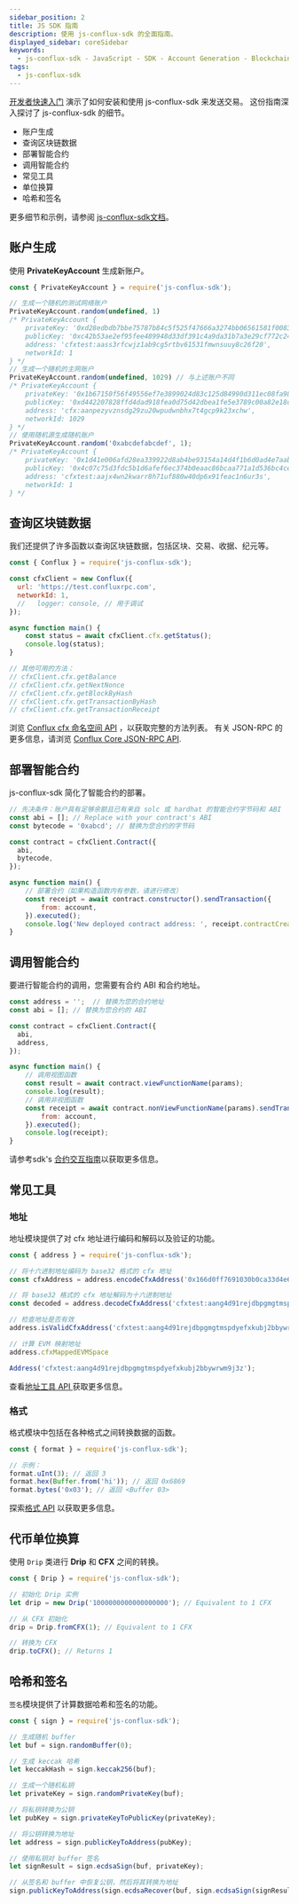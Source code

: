 ```yaml
---
sidebar_position: 2
title: JS SDK 指南
description: 使用 js-conflux-sdk 的全面指南。
displayed_sidebar: coreSidebar
keywords:
  - js-conflux-sdk - JavaScript - SDK - Account Generation - Blockchain Queries - Smart Contract Deployment - Smart Contract Interaction - Utilities - Address Handling - Unit Conversion - Hashing - Signing - Conflux Network - Core Space - RPC Methods - Drip - CFX - Transaction Execution - Cryptography
tags:
  - js-conflux-sdk
---
```


[开发者快速入门](../core-developer-quickstart.md) 演示了如何安装和使用 js-conflux-sdk 来发送交易。 这份指南深入探讨了 js-conflux-sdk 的细节。

- 账户生成
- 查询区块链数据
- 部署智能合约
- 调用智能合约
- 常见工具
- 单位换算
- 哈希和签名

更多细节和示例，请参阅 [js-conflux-sdk文档](https://confluxnetwork.gitbook.io/js-conflux-sdk)。

## 账户生成

使用 **PrivateKeyAccount** 生成新账户。

```javascript
const { PrivateKeyAccount } = require('js-conflux-sdk');

// 生成一个随机的测试网络账户
PrivateKeyAccount.random(undefined, 1)
/* PrivateKeyAccount {
    privateKey: '0xd28edbdb7bbe75787b84c5f525f47666a3274bb06561581f00839645f3c26f66',
    publicKey: '0xc42b53ae2ef95fee489948d33df391c4a9da31b7a3e29cf772c24eb42f74e94ab3bfe00bf29a239c17786a5b921853b7c5344d36694db43aa849e401f91566a5',
    address: 'cfxtest:aass3rfcwjz1ab9cg5rtbv61531fmwnsuuy8c26f20',
    networkId: 1
} */
// 生成一个随机的主网账户
PrivateKeyAccount.random(undefined, 1029) // 与上述账户不同
/* PrivateKeyAccount {
    privateKey: '0x1b67150f56f49556ef7e3899024d83c125d84990d311ec08fa98aa1433bc0f53',
    publicKey: '0xd442207828ffd4dad918fea0d75d42dbea1fe5e3789c00a82e18ce8229714eae3f70b12f2f1abd795ad3e5c52a5a597289eb5096548438c233431f498b47b9a6',
    address: 'cfx:aanpezyvznsdg29zu20wpudwnbhx7t4gcp9k23xchw',
    networkId: 1029
} */
// 使用随机源生成随机账户
PrivateKeyAccount.random('0xabcdefabcdef', 1);
/* PrivateKeyAccount {
    privateKey: '0x1d41e006afd28ea339922d8ab4be93154a14d4f1b6d0ad4e7aabf807e7536a5f',
    publicKey: '0x4c07c75d3fdc5b1d6afef6ec374b0eaac86bcaa771a1d536bc4ce6f111b1c60e414b370e4cf31bf7770ae6818a3518c485398a43857d9053153f6eb4f5644a90',
    address: 'cfxtest:aajx4wn2kwarr8h71uf880w40dp6x91feac1n6ur3s',
    networkId: 1
} */
```

## 查询区块链数据

我们还提供了许多函数以查询区块链数据，包括区块、交易、收据、纪元等。

```javascript
const { Conflux } = require('js-conflux-sdk');

const cfxClient = new Conflux({
  url: 'https://test.confluxrpc.com',
  networkId: 1,
  //   logger: console, // 用于调试
});

async function main() {
    const status = await cfxClient.cfx.getStatus();
    console.log(status);
}

// 其他可用的方法：
// cfxClient.cfx.getBalance
// cfxClient.cfx.getNextNonce
// cfxClient.cfx.getBlockByHash
// cfxClient.cfx.getTransactionByHash
// cfxClient.cfx.getTransactionReceipt
```

浏览 [ Conflux cfx 命名空间 API](https://github.com/Conflux-Chain/js-conflux-sdk/blob/v2/docs/api/Conflux.md) ，以获取完整的方法列表。 有关 JSON-RPC 的更多信息，请浏览 [Conflux Core JSON-RPC API](../build/json-rpc/).

## 部署智能合约

js-conflux-sdk 简化了智能合约的部署。

```javascript
// 先决条件：账户具有足够余额且已有来自 solc 或 hardhat 的智能合约字节码和 ABI
const abi = []; // Replace with your contract's ABI
const bytecode = '0xabcd'; // 替换为您合约的字节码

const contract = cfxClient.Contract({
  abi,
  bytecode,
});

async function main() {
    // 部署合约（如果构造函数内有参数，请进行修改）
    const receipt = await contract.constructor().sendTransaction({
        from: account,
    }).executed();
    console.log('New deployed contract address: ', receipt.contractCreated);
}
```

## 调用智能合约

要进行智能合约的调用，您需要有合约 ABI 和合约地址。

```javascript
const address = '';  // 替换为您的合约地址
const abi = []; // 替换为您合约的 ABI

const contract = cfxClient.Contract({
  abi,
  address,
});

async function main() {
    // 调用视图函数
    const result = await contract.viewFunctionName(params);
    console.log(result);
    // 调用非视图函数
    const receipt = await contract.nonViewFunctionName(params).sendTransaction({
        from: account,
    }).executed();
    console.log(receipt);
}
```

请参考sdk's [合约交互指南](https://confluxnetwork.gitbook.io/js-conflux-sdk/docs/interact_with_contract)以获取更多信息。

## 常见工具

### 地址

地址模块提供了对 cfx 地址进行编码和解码以及验证的功能。

```javascript
const { address } = require('js-conflux-sdk');

// 将十六进制地址编码为 base32 格式的 cfx 地址
const cfxAddress = address.encodeCfxAddress('0x166d0ff7691030b0ca33d4e60e842cd300a3010d', 1);

// 将 base32 格式的 cfx 地址解码为十六进制地址
const decoded = address.decodeCfxAddress('cfxtest:aang4d91rejdbpgmgtmspdyefxkubj2bbywrwm9j3z');

// 检查地址是否有效
address.isValidCfxAddress('cfxtest:aang4d91rejdbpgmgtmspdyefxkubj2bbywrwm9j3z'); // Returns true

// 计算 EVM 映射地址
address.cfxMappedEVMSpace

Address('cfxtest:aang4d91rejdbpgmgtmspdyefxkubj2bbywrwm9j3z');
```

查看[地址工具 API ](https://github.com/Conflux-Chain/js-conflux-sdk/blob/v2/docs/api/util/address.md)获取更多信息。

### 格式

格式模块中包括在各种格式之间转换数据的函数。

```javascript
const { format } = require('js-conflux-sdk');

// 示例：
format.uInt(3); // 返回 3
format.hex(Buffer.from('hi')); // 返回 0x6869
format.bytes('0x03'); // 返回 <Buffer 03>
```

探索[格式 API](https://github.com/Conflux-Chain/js-conflux-sdk/blob/v2/docs/api/util/form.md) 以获取更多信息。

## 代币单位换算

使用 `Drip` 类进行 **Drip** 和 **CFX** 之间的转换。

```javascript
const { Drip } = require('js-conflux-sdk');

// 初始化 Drip 实例
let drip = new Drip('1000000000000000000'); // Equivalent to 1 CFX

// 从 CFX 初始化
drip = Drip.fromCFX(1); // Equivalent to 1 CFX

// 转换为 CFX
drip.toCFX(); // Returns 1
```

## 哈希和签名

`签名`模块提供了计算数据哈希和签名的功能。

```js
const { sign } = require('js-conflux-sdk');

// 生成随机 buffer
let buf = sign.randomBuffer(0);

// 生成 keccak 哈希
let keccakHash = sign.keccak256(buf);

// 生成一个随机私钥
let privateKey = sign.randomPrivateKey(buf);

// 将私钥转换为公钥
let pubKey = sign.privateKeyToPublicKey(privateKey);

// 将公钥转换为地址
let address = sign.publicKeyToAddress(pubKey);

// 使用私钥对 buffer 签名
let signResult = sign.ecdsaSign(buf, privateKey);

// 从签名和 buffer 中恢复公钥，然后将其转换为地址
sign.publicKeyToAddress(sign.ecdsaRecover(buf, sign.ecdsaSign(signResult, privateKey)))
```
